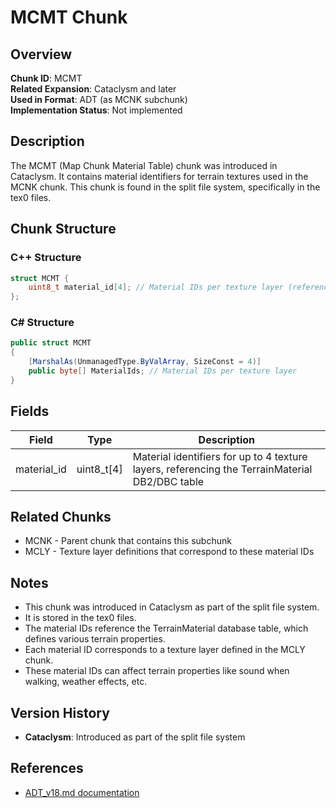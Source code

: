 # MCMT Chunk

## Overview
**Chunk ID**: MCMT  
**Related Expansion**: Cataclysm and later  
**Used in Format**: ADT (as MCNK subchunk)  
**Implementation Status**: Not implemented

## Description
The MCMT (Map Chunk Material Table) chunk was introduced in Cataclysm. It contains material identifiers for terrain textures used in the MCNK chunk. This chunk is found in the split file system, specifically in the tex0 files.

## Chunk Structure

### C++ Structure
```cpp
struct MCMT {
    uint8_t material_id[4]; // Material IDs per texture layer (references TerrainMaterial table)
};
```

### C# Structure
```csharp
public struct MCMT
{
    [MarshalAs(UnmanagedType.ByValArray, SizeConst = 4)]
    public byte[] MaterialIds; // Material IDs per texture layer
}
```

## Fields

| Field | Type | Description |
|-------|------|-------------|
| material_id | uint8_t[4] | Material identifiers for up to 4 texture layers, referencing the TerrainMaterial DB2/DBC table |

## Related Chunks
- MCNK - Parent chunk that contains this subchunk
- MCLY - Texture layer definitions that correspond to these material IDs

## Notes
- This chunk was introduced in Cataclysm as part of the split file system.
- It is stored in the tex0 files.
- The material IDs reference the TerrainMaterial database table, which defines various terrain properties.
- Each material ID corresponds to a texture layer defined in the MCLY chunk.
- These material IDs can affect terrain properties like sound when walking, weather effects, etc.

## Version History
- **Cataclysm**: Introduced as part of the split file system

## References
- [ADT_v18.md documentation](../../docs/ADT_v18.md) 